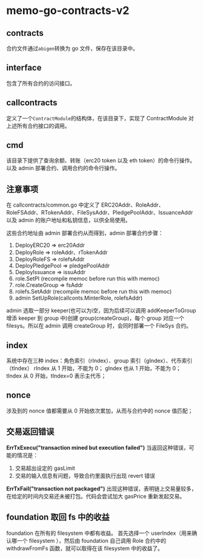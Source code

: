 # memo-go-contracts-v2

## contracts

合约文件通过`abigen`转换为 go 文件，保存在该目录中。

## interface

包含了所有合约的访问接口。

## callcontracts

定义了一个`ContractModule`的结构体，在该目录下，实现了 ContractModule 对上述所有合约接口的调用。

## cmd

该目录下提供了查询余额、转账（erc20 token 以及 eth token）的命令行操作。以及 admin 部署合约、调用合约的命令行操作。

## 注意事项

在 callcontracts/common.go 中定义了 ERC20Addr、RoleAddr、RoleFSAddr、RTokenAddr、FileSysAddr、PledgePoolAddr、IssuanceAddr 以及 admin 的账户地址和私钥信息，以供全局使用。

这些合约地址由 admin 部署合约从而得到，admin 部署合约步骤：

1. DeployERC20 => erc20Addr
2. DeployRole => roleAddr、rTokenAddr
3. DeployRoleFS => rolefsAddr
4. DeployPledgePool => pledgePoolAddr
5. DeployIssuance => issuAddr
6. role.SetPI (recompile memoc before run this with memoc)
7. role.CreateGroup => fsAddr
8. rolefs.SetAddr (recompile memoc before run this with memoc)
9. admin SetUpRole(callconts.MinterRole, rolefsAddr)

admin 选取一部分 keeper(也可以为i空，因为后续可以调用 addKeeperToGroup 增添 keeper 到 group 中)创建 group(createGroup)，每个 group 对应一个 filesys。所以在 admin 调用 createGroup 时，会同时部署一个 FileSys 合约。

## index

系统中存在三种 index：角色索引（rIndex）、group 索引（gIndex）、代币索引（tIndex）
rIndex 从 1 开始，不能为 0；
gIndex 也从 1 开始，不能为 0；
tIndex 从 0 开始，tIndex=0 表示主代币；

## nonce

涉及到的 nonce 值都需要从 0 开始依次累加，从而与合约中的 nonce 值匹配；

## 交易返回错误

**ErrTxExecu("transaction mined but execution failed")**
当返回这种错误，可能的情况是：

1. 交易超出设定的 gasLimit
2. 交易的输入信息有问题，导致合约里面执行出现 revert 错误

**ErrTxFail("transaction not packaged")**
出现这种错误，表明链上交易量较多，在给定的时间内交易还未被打包。代码会尝试加大 gasPrice 重新发起交易。

## foundation 取回 fs 中的收益

foundation 在所有的 filesystem 中都有收益。
首先选择一个 userIndex（用来确认哪一个 filesystem ），然后由 foundation 自己调用 Role 合约中的 withdrawFromFs 函数，就可以取得在该 filesystem 中的收益了。
